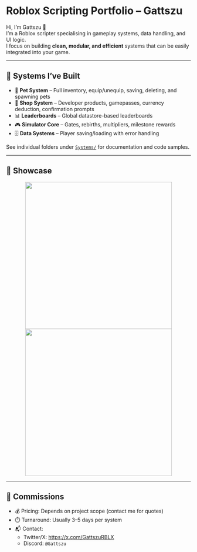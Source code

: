 # Roblox Scripting Portfolio – Gattszu

Hi, I’m Gattszu 👋  
I’m a Roblox scripter specialising in gameplay systems, data handling, and UI logic.  
I focus on building **clean, modular, and efficient** systems that can be easily integrated into your game.

---

## 💼 Systems I’ve Built
- 🐾 **Pet System** – Full inventory, equip/unequip, saving, deleting, and spawning pets
- 🛒 **Shop System** – Developer products, gamepasses, currency deduction, confirmation prompts
- 📊 **Leaderboards** – Global datastore-based leaderboards
- 🎮 **Simulator Core** – Gates, rebirths, multipliers, milestone rewards
- 🗄️ **Data Systems** – Player saving/loading with error handling

See individual folders under [`Systems/`](Systems) for documentation and code samples.

---

## 📸 Showcase
<p align="center">
  <img src="ShowcaseImages/petsystem.gif" width="400">
  <img src="ShowcaseImages/shop.png" width="400">
</p>

---

## 📩 Commissions
- 💰 Pricing: Depends on project scope (contact me for quotes)
- ⏱️ Turnaround: Usually 3–5 days per system
- 📬 Contact:
  - Twitter/X: https://x.com/GattszuRBLX
  - Discord: `@Gattszu`

